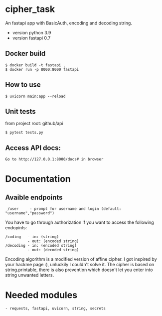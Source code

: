 # cipher_task
An fastapi app with BasicAuth, encoding and decoding string.
- version python 3.9
- version fastapi 0.7

## Docker build
```
$ docker build -t fastapi .
$ docker run -p 8000:8000 fastapi
```

## How to use
```
$ uvicorn main:app --reload
```

## Unit tests
from project root: github/api
```
$ pytest tests.py
```

## Access API docs:
```
Go to http://127.0.0.1:8000/docs# in browser
```
# Documentation
## Avaible endpoints

```
 /user     - prompt for username and login (default: "username","password")
 ```
You have to go through authorization if you want to access the following endopints:
 ```
 /coding   - in: (string)  
           - out: (encoded string)
 /decoding - in: (encoded string)
           - out: (decoded string)
```
Encoding algorithm is a modified version of affine cipher. I got inspired by your hackme page :), unluckily I couldn't solve it.
The cipher is based on string.printable, there is also prevention which doesn't let you enter into string unwanted letters.

# Needed modules
```
- requests, fastapi, uvicorn, string, secrets
```
